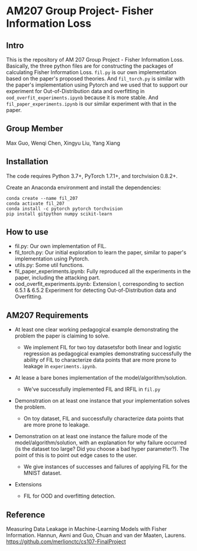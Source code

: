 # AM207 Group Project- Fisher Information Loss


## Intro
This is the repository of AM 207 Group Project - Fisher Information Loss. Basically, the three python files are for constructing the packages
of calculating Fisher Information Loss. `fil.py` is our own implementation based on the paper's proposed theories. And `fil_torch.py` is similar 
with the paper's implementation using Pytorch and we used that to support our experiment for Out-of-Distribution data and overfitting in 
`ood_overfit_experiments.ipynb` because it is more stable. And `fil_paper_experiments.ipynb` is our similar experiment with that in the paper.

## Group Member
Max Guo, Wenqi Chen, Xingyu Liu, Yang Xiang

## Installation

The code requires Python 3.7+, PyTorch 1.7.1+, and torchvision 0.8.2+.

Create an Anaconda environment and install the dependencies:

    conda create --name fil_207
    conda activate fil_207
    conda install -c pytorch pytorch torchvision
    pip install gitpython numpy scikit-learn


## How to use
- fil.py: Our own implementation of FIL.
- fil_torch.py: Our initial exploration to learn the paper, similar to paper's implementation using Pytorch.
- utils.py: Some util functions.
- fil_paper_experiments.ipynb: Fully reproduced all the experiments in the paper, including the attacking part.
- ood_overfit_experiments.ipynb: Extension I, corresponding to section 6.5.1 & 6.5.2
    Experiment for detecting Out-of-Distribution data and Overfitting.  



## AM207 Requirements
- At least one clear working pedagogical example demonstrating the problem the paper is claiming to solve.
    - We implement FIL for two toy datasetsfor both linear and logistic regression as pedagogical examples demonstrating successfully the ability of FIL to characterize data points that are more prone to leakage in `experiments.ipynb`.

- At lease a bare bones implementation of the model/algorithm/solution.
    - We've successfully implemented FIL and IRFIL in `fil.py` 

- Demonstration on at least one instance that your implementation solves the problem.
    - On toy dataset, FIL and successfully characterize data points that are more prone to leakage.

- Demonstration on at least one instance the failure mode of the model/algorithm/solution, with an explanation for why failure occurred (is the dataset too large? Did you choose a bad hyper parameter?). The point of this is to point out edge cases to the user.
    - We give instances of successes and failures of applying FIL for the MNIST dataset.

- Extensions
    - FIL for OOD and overfitting detection.

## Reference

Measuring Data Leakage in Machine-Learning Models with Fisher Information. Hannun, Awni and Guo, Chuan and van der Maaten, Laurens.
https://github.com/merlionctc/cs107-FinalProject